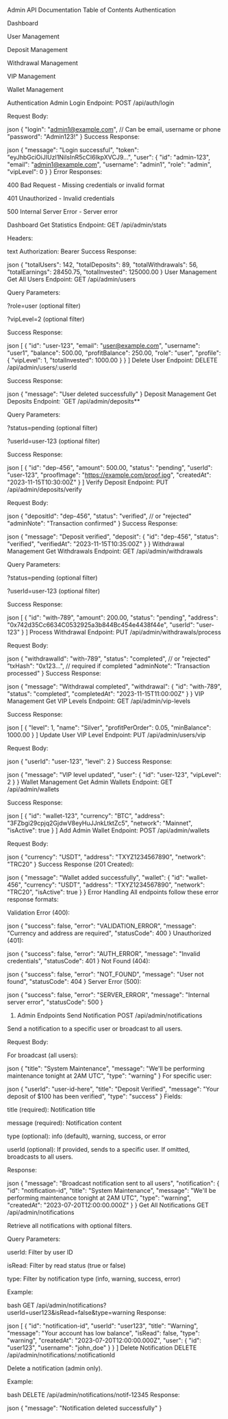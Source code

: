 Admin API Documentation
Table of Contents
Authentication

Dashboard

User Management

Deposit Management

Withdrawal Management

VIP Management

Wallet Management

Authentication
Admin Login
Endpoint: POST /api/auth/login

Request Body:

json
{
  "login": "admin1@example.com",  // Can be email, username or phone
  "password": "Admin123!"
}
Success Response:

json
{
  "message": "Login successful",
  "token": "eyJhbGciOiJIUzI1NiIsInR5cCI6IkpXVCJ9...",
  "user": {
    "id": "admin-123",
    "email": "admin1@example.com",
    "username": "admin1",
    "role": "admin",
    "vipLevel": 0
  }
}
Error Responses:

400 Bad Request - Missing credentials or invalid format

401 Unauthorized - Invalid credentials

500 Internal Server Error - Server error

Dashboard
Get Statistics
Endpoint: GET /api/admin/stats

Headers:

text
Authorization: Bearer <token>
Success Response:

json
{
  "totalUsers": 142,
  "totalDeposits": 89,
  "totalWithdrawals": 56,
  "totalEarnings": 28450.75,
  "totalInvested": 125000.00
}
User Management
Get All Users
Endpoint: GET /api/admin/users

Query Parameters:

?role=user (optional filter)

?vipLevel=2 (optional filter)

Success Response:

json
[
  {
    "id": "user-123",
    "email": "user@example.com",
    "username": "user1",
    "balance": 500.00,
    "profitBalance": 250.00,
    "role": "user",
    "profile": {
      "vipLevel": 1,
      "totalInvested": 1000.00
    }
  }
]
Delete User
Endpoint: DELETE /api/admin/users/:userId

Success Response:

json
{
  "message": "User deleted successfully"
}
Deposit Management
Get Deposits
Endpoint: `GET /api/admin/deposits**

Query Parameters:

?status=pending (optional filter)

?userId=user-123 (optional filter)

Success Response:

json
[
  {
    "id": "dep-456",
    "amount": 500.00,
    "status": "pending",
    "userId": "user-123",
    "proofImage": "https://example.com/proof.jpg",
    "createdAt": "2023-11-15T10:30:00Z"
  }
]
Verify Deposit
Endpoint: PUT /api/admin/deposits/verify

Request Body:

json
{
  "depositId": "dep-456",
  "status": "verified",  // or "rejected"
  "adminNote": "Transaction confirmed"
}
Success Response:

json
{
  "message": "Deposit verified",
  "deposit": {
    "id": "dep-456",
    "status": "verified",
    "verifiedAt": "2023-11-15T10:35:00Z"
  }
}
Withdrawal Management
Get Withdrawals
Endpoint: GET /api/admin/withdrawals

Query Parameters:

?status=pending (optional filter)

?userId=user-123 (optional filter)

Success Response:

json
[
  {
    "id": "with-789",
    "amount": 200.00,
    "status": "pending",
    "address": "0x742d35Cc6634C0532925a3b844Bc454e4438f44e",
    "userId": "user-123"
  }
]
Process Withdrawal
Endpoint: PUT /api/admin/withdrawals/process

Request Body:

json
{
  "withdrawalId": "with-789",
  "status": "completed",  // or "rejected"
  "txHash": "0x123...",  // required if completed
  "adminNote": "Transaction processed"
}
Success Response:

json
{
  "message": "Withdrawal completed",
  "withdrawal": {
    "id": "with-789",
    "status": "completed",
    "completedAt": "2023-11-15T11:00:00Z"
  }
}
VIP Management
Get VIP Levels
Endpoint: GET /api/admin/vip-levels

Success Response:

json
[
  {
    "level": 1,
    "name": "Silver",
    "profitPerOrder": 0.05,
    "minBalance": 1000.00
  }
]
Update User VIP Level
Endpoint: PUT /api/admin/users/vip

Request Body:

json
{
  "userId": "user-123",
  "level": 2
}
Success Response:

json
{
  "message": "VIP level updated",
  "user": {
    "id": "user-123",
    "vipLevel": 2
  }
}
Wallet Management
Get Admin Wallets
Endpoint: GET /api/admin/wallets

Success Response:

json
[
  {
    "id": "wallet-123",
    "currency": "BTC",
    "address": "3FZbgi29cpjq2GjdwV8eyHuJJnkLtktZc5",
    "network": "Mainnet",
    "isActive": true
  }
]
Add Admin Wallet
Endpoint: POST /api/admin/wallets

Request Body:

json
{
  "currency": "USDT",
  "address": "TXYZ1234567890",
  "network": "TRC20"
}
Success Response (201 Created):

json
{
  "message": "Wallet added successfully",
  "wallet": {
    "id": "wallet-456",
    "currency": "USDT",
    "address": "TXYZ1234567890",
    "network": "TRC20",
    "isActive": true
  }
}
Error Handling
All endpoints follow these error response formats:

Validation Error (400):

json
{
  "success": false,
  "error": "VALIDATION_ERROR",
  "message": "Currency and address are required",
  "statusCode": 400
}
Unauthorized (401):

json
{
  "success": false,
  "error": "AUTH_ERROR",
  "message": "Invalid credentials",
  "statusCode": 401
}
Not Found (404):

json
{
  "success": false,
  "error": "NOT_FOUND",
  "message": "User not found",
  "statusCode": 404
}
Server Error (500):

json
{
  "success": false,
  "error": "SERVER_ERROR",
  "message": "Internal server error",
  "statusCode": 500
}




1. Admin Endpoints
Send Notification
POST /api/admin/notifications

Send a notification to a specific user or broadcast to all users.

Request Body:

For broadcast (all users):

json
{
  "title": "System Maintenance",
  "message": "We'll be performing maintenance tonight at 2AM UTC",
  "type": "warning"
}
For specific user:

json
{
  "userId": "user-id-here",
  "title": "Deposit Verified",
  "message": "Your deposit of $100 has been verified",
  "type": "success"
}
Fields:

title (required): Notification title

message (required): Notification content

type (optional): info (default), warning, success, or error

userId (optional): If provided, sends to a specific user. If omitted, broadcasts to all users.

Response:

json
{
  "message": "Broadcast notification sent to all users",
  "notification": {
    "id": "notification-id",
    "title": "System Maintenance",
    "message": "We'll be performing maintenance tonight at 2AM UTC",
    "type": "warning",
    "createdAt": "2023-07-20T12:00:00.000Z"
  }
}
Get All Notifications
GET /api/admin/notifications

Retrieve all notifications with optional filters.

Query Parameters:

userId: Filter by user ID

isRead: Filter by read status (true or false)

type: Filter by notification type (info, warning, success, error)

Example:

bash
GET /api/admin/notifications?userId=user123&isRead=false&type=warning
Response:

json
[
  {
    "id": "notification-id",
    "userId": "user123",
    "title": "Warning",
    "message": "Your account has low balance",
    "isRead": false,
    "type": "warning",
    "createdAt": "2023-07-20T12:00:00.000Z",
    "user": {
      "id": "user123",
      "username": "john_doe"
    }
  }
]
Delete Notification
DELETE /api/admin/notifications/:notificationId

Delete a notification (admin only).

Example:

bash
DELETE /api/admin/notifications/notif-12345
Response:

json
{
  "message": "Notification deleted successfully"
}
